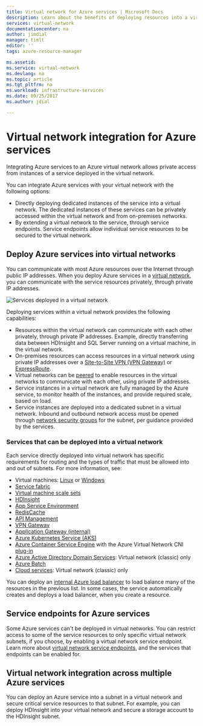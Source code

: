 ```yaml
---
title: Virtual network for Azure services | Microsoft Docs
description: Learn about the benefits of deploying resources into a virtual network. Resources in virtual networks can communicate with each other, and on-premises resources, without traffic traversing the Internet.
services: virtual-network
documentationcenter: na
author: jimdial
manager: timlt
editor: ''
tags: azure-resource-manager

ms.assetid: 
ms.service: virtual-network
ms.devlang: na
ms.topic: article
ms.tgt_pltfrm: na
ms.workload: infrastructure-services
ms.date: 09/25/2017
ms.author: jdial

---
```


# Virtual network integration for Azure services

Integrating Azure services to an Azure virtual network allows private access from instances of a service deployed in the virtual network.

You can integrate Azure services with your virtual network with the following options:
- Directly deploying dedicated instances of the service into a virtual network. The dedicated instances of these services can be privately accessed within the virtual network and from on-premises networks.
- By extending a virtual network to the service, through service endpoints. Service endpoints allow individual service resources to be secured to the virtual network.
 
## Deploy Azure services into virtual networks

You can communicate with most Azure resources over the Internet through public IP addresses. When you deploy Azure services in a [virtual network](virtual-networks-overview.md), you can communicate with the service resources privately, through private IP addresses.

![Services deployed in a virtual network](./media/virtual-network-for-azure-services/deploy-service-into-vnet.png)

Deploying services within a virtual network provides the following capabilities:

- Resources within the virtual network can communicate with each other privately, through private IP addresses. Example, directly transferring data between HDInsight and SQL Server running on a virtual machine, in the virtual network.
- On-premises resources can access resources in a virtual network using private IP addresses over a [Site-to-Site VPN (VPN Gateway)](../vpn-gateway/vpn-gateway-about-vpngateways.md?toc=%2fazure%2fvirtual-network%2ftoc.json#s2smulti) or [ExpressRoute](../expressroute/expressroute-introduction.md?toc=%2fazure%2fvirtual-network%2ftoc.json).
- Virtual networks can be [peered](virtual-network-peering-overview.md) to enable resources in the virtual networks to communicate with each other, using private IP addresses.
- Service instances in a virtual network are fully managed by the Azure service, to monitor health of the instances, and provide required scale, based on load.
- Service instances are deployed into a dedicated subnet in a virtual network. Inbound and outbound network access must be opened through [network security groups](security-overview.md#network-security-groups) for the subnet, per guidance provided by the services.

### Services that can be deployed into a virtual network

Each service directly deployed into virtual network has specific requirements for routing and the types of traffic that must be allowed into and out of subnets. For more information, see: 
 
- Virtual machines: [Linux](../virtual-machines/linux/infrastructure-networking-guidelines.md?toc=%2fazure%2fvirtual-network%2ftoc.json) or [Windows](../virtual-machines/windows/infrastructure-networking-guidelines.md?toc=%2fazure%2fvirtual-network%2ftoc.json)
- [Service fabric](../service-fabric/service-fabric-patterns-networking.md?toc=%2fazure%2fvirtual-network%2ftoc.json#existingvnet)
- [Virtual machine scale sets](../virtual-machine-scale-sets/virtual-machine-scale-sets-mvss-existing-vnet.md?toc=%2fazure%2fvirtual-network%2ftoc.json)
- [HDInsight](../hdinsight/hdinsight-extend-hadoop-virtual-network.md?toc=%2fazure%2fvirtual-network%2ftoc.json)
- [App Service Environment](../app-service/web-sites-integrate-with-vnet.md?toc=%2fazure%2fvirtual-network%2ftoc.json)
- [RedisCache](../redis-cache/cache-how-to-premium-vnet.md?toc=%2fazure%2fvirtual-network%2ftoc.json)
- [API Management](../api-management/api-management-using-with-vnet.md?toc=%2fazure%2fvirtual-network%2ftoc.json)
- [VPN Gateway](../vpn-gateway/vpn-gateway-about-vpngateways.md?toc=%2fazure%2fvirtual-network%2ftoc.json)
- [Application Gateway (internal)](../application-gateway/application-gateway-ilb-arm.md?toc=%2fazure%2fvirtual-network%2ftoc.json)
- [Azure Kubernetes Service (AKS)](../aks/networking-overview.md?toc=%2fazure%2fvirtual-network%2ftoc.json)
- [Azure Container Service Engine](https://github.com/Azure/acs-engine) with the Azure Virtual Network CNI [plug-in](https://github.com/Azure/acs-engine/tree/master/examples/vnet)
- [Azure Active Directory Domain Services](../active-directory-domain-services/active-directory-ds-getting-started-vnet.md?toc=%2fazure%2fvirtual-network%2ftoc.json): Virtual network (classic) only
- [Azure Batch](../batch/batch-api-basics.md?toc=%2fazure%2fvirtual-network%2ftoc.json#virtual-network-vnet-and-firewall-configuration)
- [Cloud services](https://msdn.microsoft.com/library/azure/jj156091): Virtual network (classic) only

You can deploy an [internal Azure load balancer](../load-balancer/load-balancer-internal-overview.md?toc=%2fazure%2fvirtual-network%2ftoc.json) to load balance many of the resources in the previous list. In some cases, the service automatically creates and deploys a load balancer, when you create a resource.

## Service endpoints for Azure services

Some Azure services can't be deployed in virtual networks. You can restrict access to some of the service resources to only specific virtual network subnets, if you choose, by enabling a virtual network service endpoint. Learn more about [virtual network service endpoints](virtual-network-service-endpoints-overview.md), and the services that endpoints can be enabled for.

## Virtual network integration across multiple Azure services

You can deploy an Azure service into a subnet in a virtual network and secure critical service resources to that subnet. For example, you can deploy HDInsight into your virtual network and secure a storage account to the HDInsight subnet.





